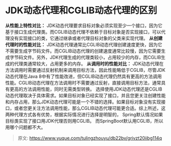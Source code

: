 # JDK动态代理和CGLIB动态代理的区别

**从性能上特性对比：**
JDK动态代理要求目标对象必须实现至少一个接口，因为它基于接口生成代理类。而CGLIB动态代理不依赖于目标对象是否实现接口，可以代理没有实现接口的类，它通过继承或者代理目标对象的父类来实现代理。
**从创建代理时的性能对比：**
JDK动态代理通常比CGLIB动态代理创建速度更快，因为它不需要生成字节码文件。而CGLIB动态代理的创建速度通常比较慢，因为它需要生成字节码文件。另外，JDK代理生成的代理类较小，占用较少的内存，而CGLIB生成的代理类通常较大，占用更多的内存。
**从调用时的性能对比：**
JDK动态代理在方法调用时需要通过反射机制来调用目标方法，因此性能略低于CGLIB，尽管JDK动态代理在Java 8中有了性能改进，但CGLIB动态代理仍然具有更高的方法调用性能。CGLIB动态代理在方法调用时不需要通过反射，直接调用目标方法，通常具有更高的方法调用性能，同时无需类型转换。
选择使用JDK动态代理还是CGLIB动态代理取决于具体需求。如果目标对象已经实现了接口，并且您更关注创建性能和内存占用，那么JDK动态代理可能是一个不错的选择。如果目标对象没有实现接口，或者您更关注方法调用性能，那么CGLIB动态代理可能更合适。综上所述，这两种代理方式各有优势，根据实际情况进行选择是明智的，  Spring默认情况如果目标类实现了接口用JDK代理否则用CGLIB。  而SpringBoot默认用CGLIB，所以用哪个问题都不大。


> 原文: <https://www.yuque.com/tulingzhouyu/db22bv/grivzt20iibg114q>